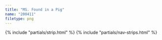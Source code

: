 ```yaml
---
title: "MS. Found in a Pig"
name: "200411"
filetype: png
---
```


{% include "partials/strip.html" %}
{% include "partials/nav-strips.html" %}
